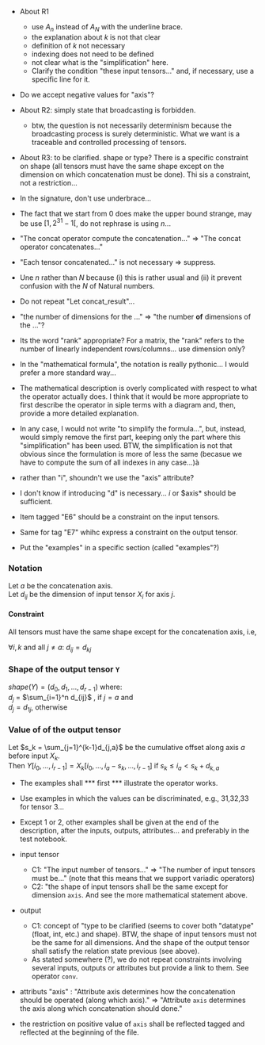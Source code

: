 - About R1
  - use $A_n$ instead of $A_N$ with the underline brace.
  - the explanation about $k$ is not that clear
  - definition of $k$ not necessary
  - indexing does not need to be defined
  - not clear what is the "simplification" here.
  - Clarify the condition "these input tensors..." and, if necessary, use a specific line for it. 

- Do we accept negative values for "axis"?

- About R2: simply state that broadcasting is forbidden. 
  - btw, the question is not necessarily determinism because the broadcasting process is surely deterministic. What we want is a traceable and controlled processing of tensors. 

- About R3: to be clarified. shape or type? There is a specific constraint on shape (all tensors must have the same shape except on the dimension on which concatenation must be done). Thi sis a constraint, not a restriction...

- In the signature, don't use underbrace...
- The fact that we start from 0 does make the upper bound strange, may be use $[1, 2^{31}-1[$, do not rephrase is using $n$...
-  "The concat operator compute the concatenation..." =>  "The concat operator concatenates..."
-  "Each tensor concatenated..." is not necessary => suppress. 
-  Une $n$ rather than $N$ because (i) this is rather usual and (ii) it prevent confusion with the $N$ of Natural numbers.
-  Do not repeat "Let concat_result"... 
-  "the number of dimensions for the ..." => "the number **of** dimensions of the ..."?
-  Its the word "rank" appropriate? For a matrix, the "rank" refers to the number of linearly independent rows/columns... use dimension only?
-  In the "mathematical formula", the notation is really pythonic... I would prefer a more standard way...
- The mathematical description is overly complicated with respect to what the operator actually does. I think that it would be more appropriate to first describe the operator in siple terms with a diagram and, then, provide a more detailed explanation. 
- In any case, I would not write "to simplify the formula...", but, instead, would simply remove the first part, keeping only the part where this "simplification" has been used. BTW, the simplification is not that obvious since the formulation is more of less the same (becasue we have to compute the sum of all indexes in any case...)à
- rather than "i", shoundn't we use the "axis" attribute?
- I don't know if introducing "d" is necessary... $i$ or $axis* should be sufficient.
- Item tagged "E6" should be a constraint on the input tensors.
- Same for tag "E7" whihc express a constraint on the output tensor.  
- Put the "examples" in a specific section (called "examples"?)
  
### Notation
Let $a$ be the concatenation axis. \
Let $d_{ij}$ be the dimension of input tensor $X_i$ for axis $j$. 

#### Constraint
All tensors must have the same shape except for the concatenation axis, i.e, 

  $\forall i, k$ and all $j ≠ a$:
    $d_{ij} = d_{kj}$

### Shape of the output tensor ``Y``

$shape(Y) = (d_0, d_1, ..., d_{r-1})$ where:\
$d_j$ = $\sum_{i=1}^n d_{ij}$ , if $j = a$ and\
$d_j = d_{1j}$,          otherwise

### Value of  of the output tensor

Let $s_k = \sum_{j=1}^{k-1}d_{j,a}$  be the cumulative offset along axis $a$ before input $X_k$.\
Then 
$Y[i_0,...,i_{r-1}]= X_k[i_0,..., i_a-s_k,..., i_{r-1}]$ if $s_k\leq i_a \lt s_k+d_{k,a}$   


- The examples shall *** first *** illustrate the operator works. 
- Use examples in which the values can be discriminated, e.g., 31,32,33 for tensor 3... 
- Except 1 or 2, other examples shall be given at the end of the description, after the inputs, outputs, attributes... and preferably in the test notebook.

- input tensor
  - C1: "The input number of tensors..." => "The number of input tensors must be..." (note that this means that we support variadic operators)
  - C2: "the shape of input tensors shall be the same except for dimension ``axis``. And see the more mathematical statement above. 
- output
  - C1: concept of "type  to be clarified (seems to cover both "datatype" (float, int, etc.) and shape). BTW, the shape of input tensors must not be the same for all dimensions. And the shape of the output tensor shall satisfy the relation state previous (see above).
  - As stated somewhere (?), we do not repeat constraints involving several inputs, outputs or attributes but provide a link to them. See operator ``conv``.  

- attributs "axis" : "Attribute axis determines how the concatenation should be operated (along which axis)." => "Attribute ``axis`` determines the axis along which concatenation should done."
- the restriction on positive value of ``axis`` shall be reflected tagged and reflected at the beginning of the file.
